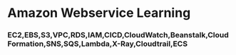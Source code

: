 # Amazon Webservice Learning

### EC2,EBS,S3,VPC,RDS,IAM,CICD,CloudWatch,Beanstalk,CloudFormation,SNS,SQS,Lambda,X-Ray,Cloudtrail,ECS
